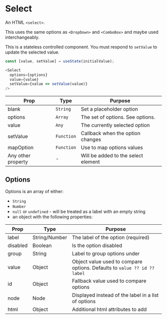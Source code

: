 # Select

An HTML `<select>`.

This uses the same options as `<DropDown>` and `<ComboBox>` and maybe used interchangeably.

This is a stateless controlled component.  You must respond to `setValue` to update the selected value.

```js
const [value, setValue] = useState(initialValue);

<Select
  options={options}
  value={value}
  setValue={value => setValue(value)}
/>
```

| Prop               | Type       | Purpose                             |
| ----               | ----       | ----                                |
| blank              | `String`   | Set a placeholder option            |
| options            | `Array`    | The set of options.  See options.   |
| value              | `Any`      | The currently selected option       |
| setValue           | `Function` | Callback when the option changes    |
| mapOption          | `Function` | Use to map options values           |
| Any other property | -          | Will be added to the select element |

## Options

Options is an array of either:
- `String`
- `Number`
- `null` or `undefined` - will be treated as a label with an empty string
- an object with the following properties:

| Prop     | Type          | Purpose                                                                   |
| ----     | ----          | ----                                                                      |
| label    | String/Number | The label of the option (required)                                        |
| disabled | Boolean       | Is the option disabled                                                    |
| group    | String        | Label to group options under                                              |
| value    | Object        | Object value used to compare options.  Defaults to `value ?? id ?? label` |
| id       | Object        | Fallback value used to compare options                                    | 
| node     | Node          | Displayed instead of the label in a list of options                       |
| html     | Object        | Additional html attributes to add                                         |

